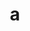 ---
title: a
description: This blog contains concise writeups for diverse NETSA CTF 2025, covering domains like Forensics, IOT, Crypto and more. Let's explore and enhance our cybersecurity skills together.
image:

# Badge style
style:
    background: "#0177b8"
    color: "#fff"
---